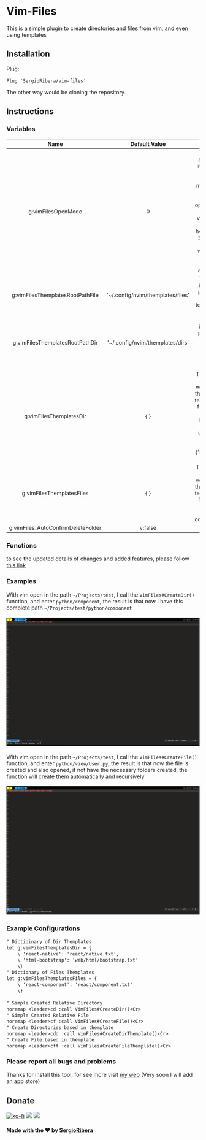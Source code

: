 # Vim-Files
This is a simple plugin to create directories and files from vim, and even using templates
## Installation
Plug:
``` Vim
Plug 'SergioRibera/vim-files'
```
The other way would be cloning the repository.
## Instructions
### Variables
|               Name               |           Default Value           |                                                                                                                                  Description                                                                                                                                 |
|:--------------------------------:|:---------------------------------:|:----------------------------------------------------------------------------------------------------------------------------------------------------------------------------------------------------------------------------------------------------------------------------:|
|        g:vimFilesOpenMode        |                 0                 | This variable allows you to indicate which will be the opening method for the created file, being: `0` to open it in a Tab, `1` to open in vertical split, `2` to open in horizontal split, `3`  to open it in the current window and `4` so as not to open it automatically |
| g:vimFilesThemplatesRootPathFile | '~/.config/nvim/themplates/files' | This variable indicates the path in which the file templates must be searched                                                                                                                                                                                                |
| g:vimFilesThemplatesRootPathDir  | '~/.config/nvim/themplates/dirs'  | This variable indicates the path in which the folder structure templates should be searched.                                                                                                                                                                                 |
| g:vimFilesThemplatesDir          | { }                               | This variable is a dictionary, which contains the name of the template and its file, which will contain, separated by lines, the directories to be created, example: {'react': 'react / native.txt'}                                                                         |
| g:vimFilesThemplatesFiles        | { }                               | This variable is a dictionary, which contains the name of the template and its file, example: {'py-comp': 'python / component.txt'}                                                                                                                                          |
|g:vimFiles_AutoConfirmDeleteFolder|            v:false                |    |
### Functions
to see the updated details of changes and added features, please follow [this link](https://sergioribera.gitbook.io/generic-tools/vim-nvim-plugins/vim-files/functions)
### Examples
With vim open in the path `~/Projects/test`, I call the `VimFiles#CreateDir()` function, and enter `python/component`, the result is that now I have this complete path `~/Projects/test/python/component`
<br/><br/>
![Graphical Explication Directory Create](https://raw.githubusercontent.com/SergioRibera/vim-files/main/doc/dir.gif)
<br/><br/>
With vim open in the path `~/Projects/test`, I call the `VimFiles#CreateFile()` function, and enter `python/view/User.py`, the result is that now the file is created and also opened, if not have the necessary folders created, the function will create them automatically and recursively
<br/><br/>
![Graphical Explication File Create](https://raw.githubusercontent.com/SergioRibera/vim-files/main/doc/file.gif)
### Example Configurations
``` Vim
" Dictioinary of Dir Themplates
let g:vimFilesThemplatesDir = {
    \ 'react-native': 'react/native.txt',
    \ 'html-bootstrap': 'web/html/bootstrap.txt'
    \}
" Dictionary of Files Themplates
let g:vimFilesThemplatesFiles = {
    \ 'react-component': 'react/component.txt'
    \}

" Simple Created Relative Directory
noremap <leader>cd :call VimFiles#CreateDir()<Cr>
" Simple Created Relative File
noremap <leader>cf :call VimFiles#CreateFile()<Cr>
" Create Directories based in themplate
noremap <leader>cdd :call VimFiles#CreateDirThemplate()<Cr>
" Create File based in themplate
noremap <leader>cff :call VimFiles#CreateFileThemplate()<Cr>
```
### **Please report all bugs and problems**
Thanks for install this tool, for see more visit [my web](https://sergioribera.com) (Very soon I will add an app store)
## Donate
[![ko-fi](https://www.ko-fi.com/img/githubbutton_sm.svg)](https://ko-fi.com/Q5Q321D62)
[![](https://c5.patreon.com/external/logo/become_a_patron_button.png)](https://www.patreon.com/SergioRibera)
[![](https://www.paypalobjects.com/en_US/i/btn/btn_donateCC_LG.gif)](https://paypal.me/SergioRibera)

#### Made with the ❤️ by [SergioRibera](https://sergioribera.com)
